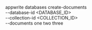 appwrite databases create-documents \
    --database-id <DATABASE_ID> \
    --collection-id <COLLECTION_ID> \
    --documents one two three
